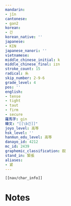 ```yaml
---
mandarin:
- jǐn
cantonese:
- gan2
korean:
- 긴
korean_native: ''
japanese:
- KIN
japanese_nanori: ''
vietnamese:
middle_chinese_initial: k
middle_chinese_final: iɪn
stroke_count: 15
radical: 糸
skip_number: 2-9-6
grade_level: 4
pos: ''
english:
- tense
- tight
- taut
- firm
- secure
羅馬字: gin
韓文: "[[\b긴]]"
joyo_level: 高等
hsk_level: ''
hanmun_edu_level: 高等
danayo_id: 4212
mc_id: 2439
graphemic_classification: 臤
stand_in: 緊張
aliases:
- 紧
---
```

```meta-bind-embed
[[nav/char_info]]
```

# Notes
